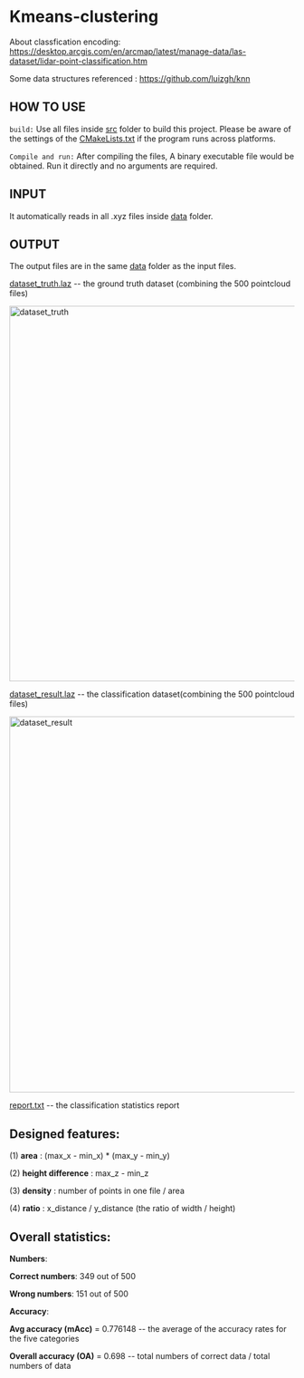 # Kmeans-clustering

About classfication encoding: https://desktop.arcgis.com/en/arcmap/latest/manage-data/las-dataset/lidar-point-classification.htm

Some data structures referenced : https://github.com/luizgh/knn

## HOW TO USE

`build:` 
Use all files inside [src](https://github.com/SEUZFY/Kmeans_clustering/tree/master/Kmeans/src) folder to build this project. 
Please be aware of the settings of the [CMakeLists.txt](https://github.com/SEUZFY/Kmeans_clustering/blob/master/Kmeans/CMakeLists.txt)
if the program runs across platforms.

`Compile and run:`
After compiling the files, A binary executable file would be obtained. Run it directly and no arguments are required.

## INPUT
It automatically reads in all .xyz files inside [data](https://github.com/SEUZFY/Kmeans_clustering/tree/master/Kmeans/data) folder.

## OUTPUT

The output files are in the same [data](https://github.com/SEUZFY/Kmeans_clustering/tree/master/Kmeans/data) folder as the input files.

[dataset_truth.laz](https://github.com/SEUZFY/Kmeans_clustering/blob/master/Kmeans/data/dataset_truth.laz) -- the ground truth dataset (combining the 500 pointcloud files)

<img width="663" alt="dataset_truth" src="https://user-images.githubusercontent.com/72781910/156752307-a595f68e-2b45-4458-b355-b3e8f5e95239.PNG">

[dataset_result.laz](https://github.com/SEUZFY/Kmeans_clustering/blob/master/Kmeans/data/dataset_result.laz) -- the classification dataset(combining the 500 pointcloud files) 

<img width="664" alt="dataset_result" src="https://user-images.githubusercontent.com/72781910/156752428-751f3c5a-2f77-4b34-a023-d980eff1fa48.PNG">

[report.txt](https://github.com/SEUZFY/Kmeans_clustering/blob/master/Kmeans/data/report.txt) -- the classification statistics report

## Designed features:

(1) **area** : (max_x - min_x) * (max_y - min_y)

(2) **height difference** : max_z - min_z

(3) **density** : number of points in one file / area

(4)	**ratio** : x_distance / y_distance (the ratio of width / height)

## Overall statistics:

**Numbers**: 

**Correct numbers**: 349 out of 500

**Wrong numbers**: 151 out of 500

**Accuracy**: 

**Avg accuracy (mAcc)** = 0.776148 -- the average of the accuracy rates for the five categories

**Overall accuracy (OA)** = 0.698 -- total numbers of correct data / total numbers of data
